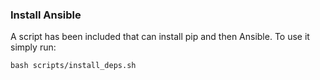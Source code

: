 ### Install Ansible

A script has been included that can install pip and then Ansible. To use it simply run:

```shell
bash scripts/install_deps.sh
```
